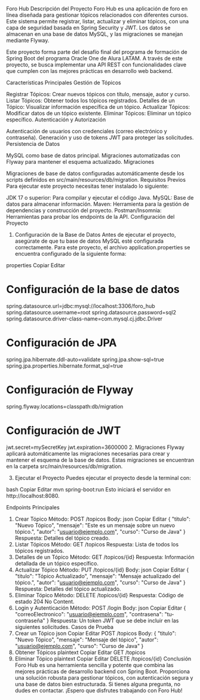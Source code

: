 Foro Hub
Descripción del Proyecto
Foro Hub es una aplicación de foro en línea diseñada para gestionar tópicos relacionados con diferentes cursos. Este sistema permite registrar, listar, actualizar y eliminar tópicos, con una capa de seguridad basada en Spring Security y JWT. Los datos se almacenan en una base de datos MySQL, y las migraciones se manejan mediante Flyway.

Este proyecto forma parte del desafío final del programa de formación de Spring Boot del programa Oracle One de Alura LATAM. A través de este proyecto, se busca implementar una API REST con funcionalidades clave que cumplen con las mejores prácticas en desarrollo web backend.

Características Principales
Gestión de Tópicos

Registrar Tópicos: Crear nuevos tópicos con título, mensaje, autor y curso.
Listar Tópicos: Obtener todos los tópicos registrados.
Detalles de un Tópico: Visualizar información específica de un tópico.
Actualizar Tópicos: Modificar datos de un tópico existente.
Eliminar Tópicos: Eliminar un tópico específico.
Autenticación y Autorización

Autenticación de usuarios con credenciales (correo electrónico y contraseña).
Generación y uso de tokens JWT para proteger las solicitudes.
Persistencia de Datos

MySQL como base de datos principal.
Migraciones automatizadas con Flyway para mantener el esquema actualizado.
Migraciones

Migraciones de base de datos configuradas automáticamente desde los scripts definidos en src/main/resources/db/migration.
Requisitos Previos
Para ejecutar este proyecto necesitas tener instalado lo siguiente:

JDK 17 o superior: Para compilar y ejecutar el código Java.
MySQL: Base de datos para almacenar información.
Maven: Herramienta para la gestión de dependencias y construcción del proyecto.
Postman/Insomnia: Herramientas para probar los endpoints de la API.
Configuración del Proyecto
1. Configuración de la Base de Datos
Antes de ejecutar el proyecto, asegúrate de que tu base de datos MySQL esté configurada correctamente. Para este proyecto, el archivo application.properties se encuentra configurado de la siguiente forma:

properties
Copiar
Editar
# Configuración de la base de datos
spring.datasource.url=jdbc:mysql://localhost:3306/foro_hub
spring.datasource.username=root
spring.datasource.password=sql2
spring.datasource.driver-class-name=com.mysql.cj.jdbc.Driver

# Configuración de JPA
spring.jpa.hibernate.ddl-auto=validate
spring.jpa.show-sql=true
spring.jpa.properties.hibernate.format_sql=true

# Configuración de Flyway
spring.flyway.locations=classpath:db/migration

# Configuración de JWT
jwt.secret=mySecretKey
jwt.expiration=3600000
2. Migraciones
Flyway aplicará automáticamente las migraciones necesarias para crear y mantener el esquema de la base de datos. Estas migraciones se encuentran en la carpeta src/main/resources/db/migration.

3. Ejecutar el Proyecto
Puedes ejecutar el proyecto desde la terminal con:

bash
Copiar
Editar
mvn spring-boot:run
Esto iniciará el servidor en http://localhost:8080.

Endpoints Principales
1. Crear Tópico
Método: POST /topicos
Body:
json
Copiar
Editar
{
  "titulo": "Nuevo Tópico",
  "mensaje": "Este es un mensaje sobre un nuevo tópico.",
  "autor": "usuario@ejemplo.com",
  "curso": "Curso de Java"
}
Respuesta: Detalles del tópico creado.
2. Listar Tópicos
Método: GET /topicos
Respuesta: Lista de todos los tópicos registrados.
3. Detalles de un Tópico
Método: GET /topicos/{id}
Respuesta: Información detallada de un tópico específico.
4. Actualizar Tópico
Método: PUT /topicos/{id}
Body:
json
Copiar
Editar
{
  "titulo": "Tópico Actualizado",
  "mensaje": "Mensaje actualizado del tópico.",
  "autor": "usuario@ejemplo.com",
  "curso": "Curso de Java"
}
Respuesta: Detalles del tópico actualizado.
5. Eliminar Tópico
Método: DELETE /topicos/{id}
Respuesta: Código de estado 204 No Content.
6. Login y Autenticación
Método: POST /login
Body:
json
Copiar
Editar
{
  "correoElectronico": "usuario@ejemplo.com",
  "contrasena": "tu-contraseña"
}
Respuesta: Un token JWT que se debe incluir en las siguientes solicitudes.
Casos de Prueba
1. Crear un Tópico
json
Copiar
Editar
POST /topicos
Body:
{
  "titulo": "Nuevo Tópico",
  "mensaje": "Mensaje del tópico",
  "autor": "usuario@ejemplo.com",
  "curso": "Curso de Java"
}
2. Obtener Tópicos
plaintext
Copiar
Editar
GET /topicos
3. Eliminar Tópico
plaintext
Copiar
Editar
DELETE /topicos/{id}
Conclusión
Foro Hub es una herramienta sencilla y potente que combina las mejores prácticas de desarrollo backend con Spring Boot. Proporciona una solución robusta para gestionar tópicos, con autenticación segura y una base de datos bien estructurada. Si tienes alguna pregunta, no dudes en contactar. ¡Espero que disfrutes trabajando con Foro Hub!
